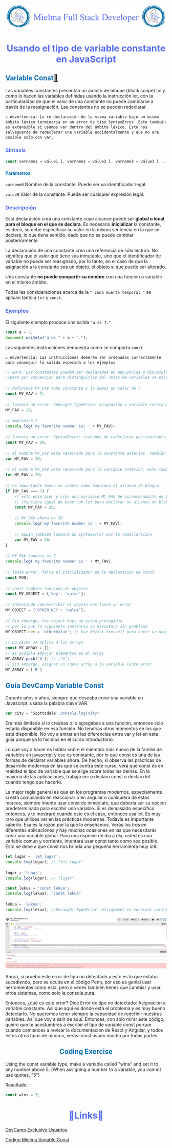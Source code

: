 ![Logo Mielma](image/Logo_Encabezado.png)

# <center><b><font color="#556CEE">Usando el tipo de variable constante en JavaScript</font></b>

## <b><font color="#006cb5">Variable Const[🔗][Variable const]</font></b>
Las variables constantes presentan un ámbito de bloque (block scope) tal y como lo hacen las variables definidas usando la instrucción let, con la particularidad de que el valor de una constante no puede cambiarse a través de la reasignación. Las constantes no se pueden redeclarar.
```
⚠️ Advertencia: La re-declaración de la misma variable bajo un mismo ámbito léxico terminaría en un error de tipo SyntaxError. Esto también es extensible si usamos var dentro del ámbito léxico. Esto nos salvaguarda de redeclarar una variable accidentalmente y que no era posible solo con var.
```
### <font color="#556CEE">Sintaxis</font>
```js
const varname1 = value1 [, varname2 = value2 [, varname3 = value3 [, ... [, varnameN = valueN]]]];
```
#### <font color="#006cb5">Parámetros</font>
`varnameN`
Nombre de la constante. Puede ser un identificador legal.

`valueN`
Valor de la constante. Puede ser cualquier expresión legal.

### <font color="#556CEE">Descripción</font>
Esta declaración crea una constante cuyo alcance puede ser **global o local para el bloque en el que se declara**. Es necesario **inicializar** la constante, es decir, se debe especificar su valor en la misma sentencia en la que se declara, lo que tiene sentido, dado que no se puede cambiar posteriormente.

La declaración de una constante crea una referencia de sólo lectura. No significa que el valor que tiene sea inmutable, sino que el identificador de variable no puede ser reasignado, por lo tanto, en el caso de que la asignación a la constante sea un objeto, el objeto sí que puede ser alterado.

Una constante **no puede compartir su nombre** con una función o variable en el mismo ámbito.

Todas las consideraciones acerca de la `" zona muerta temporal "` se aplican tanto a `let` y `const`.

### <font color="#556CEE">Ejemplos</font>
El siguiente ejemplo produce una salida `"a es 7."`
```js
const a = 7;
document.writeln("a es " + a + ".");
```
Las siguientes instrucciones demuestra como se comporta `const`
```
⚠️ Advertencia: Las instrucciones deberán ser ordenadas correctamente para conseguir la salida esperada a los ejemplos
```
```js
// NOTA: Las constantes pueden ser declaradas en mayusculas o minusculaas,
//pero por convencion para distinguirlas del resto de variables se escribe todo en mayusculas

// definimos MY_FAV como constante y le damos un valor de 7
const MY_FAV = 7;

// lanzara un error: Unkeught TypeError: Asignación a variable constante.
MY_FAV = 20;

// imprimira 7
console.log('my favorite number is: ' + MY_FAV);

// lanzara un error: SyntaxError: tratando de redeclarar una constante. El identificador 'MY_FAV' ya ha sido declarado
const MY_FAV = 20;

// el nombre MY_FAV esta reservado para la constante anterior, también fallara y lanzara un SyntaxError por la redeclaración
var MY_FAV = 20;

// el nombre MY_FAV esta reservado para la variable anterior, esto también lanzara un SyntaxError por la redeclaración
let MY_FAV = 20;

// es importante tener en cuenta como funciona el alcance de bloque
if (MY_FAV === 7) {
    // esto esta bien y crea una variable MY_FAV de alcance/ambito de bloque
    // (funciona igual de bien con let para declarar un alcance de bloque/ambito de variable no-constante)
    const MY_FAV = 20;

    // MY_FAV ahora es 20
    console.log('my favorite number is ' + MY_FAV);

    // aquín también lanzara un SyntaxError por la redeclaración
    var MY_FAV = 20;
}

// MY_FAV todavia es 7
console.log('my favorite number is ' + MY_FAV);

// lanza error, falta el inicializador en la declaracion de const
const FOO;

// const tambien funciona en objetos
const MY_OBJECT = {'key': 'value'};

// Intentando sobrescribir el objeto nos lanza un error
MY_OBJECT = {'OTHER_KEY': 'value'};

// Sin embargo, los object keys no estan protegidas,
// por lo que la siguiente sentencia se ejecutara sin problema
MY_OBJECT.key = 'otherValue'; // Use Object.freeze() para hacer un objeto inmutable

// Lo mismo se aplica a los arrays
const MY_ARRAY = [];
// es posible empujar elementos en el array
MY_ARRAY.push('A'); // ["A"]
// Sin embargo, asignar un nuevo array a la variable lanza error
MY_ARRAY = ['B']
```

## <b><font color="#006cb5">Guía DevCamp Variable Const</font></b>
Durante años y años, siempre que deseaba crear una variable en Javascript, usaba la palabra clave VAR.
```js
var city = ‘Scottsdale';console.log(city)
```
Era más limitado si lo creabas o lo agregabas a una función, entonces solo estaría disponible en esa función. No tendrías otros momentos en los que esté disponible. No voy a entrar en las diferencias entre var y let en esta guía porque ya lo hicimos en el curso introductorio.

Lo que voy a hacer es hablar sobre el miembro más nuevo de la familia de variables en javascript y ese es constante, por lo que const es una de las formas de declarar variables ahora.
De hecho, si observa las prácticas de desarrollo modernas en las que se centra este curso, verá que const es en realidad el tipo de variable que se elige sobre todas las demás. En la mayoría de las aplicaciones, trabajo en: o declaro const o declaro let cuando tengo que hacerlo.

La mejor regla general es que en los programas modernos, especialmente si está compilando en reaccionar o en angular o cualquiera de estos marcos, siempre intente usar const de inmediato, que debería ser su opción predeterminada para escribir una variable. Si es demasiado específico entonces, y te mostraré cuándo este es el caso, entonces usa let.
Es muy raro que utilices var en las prácticas modernas. Todavía es importante saberlo. Esa es la razón por la que lo enseñamos. Verás los tres en diferentes aplicaciones y hay muchas ocasiones en las que necesitarás crear una variable global.
Para una especie de día a día, usted es una variable común y corriente, intentará usar const tanto como sea posible. Esto se debe a que const nos brinda una pequeña herramienta muy útil.
```js
let lugar = 'let lugar';
console.log(lugar); // "let lugar"

lugar = 'lugar';
console.log(lugar); // "lugar"
```
```js
const lekua = 'const lekua';
console.log(lekua); "const lekua"

lekua = 'lekua';
console.log(lekua); //Uncaught TypeError: Assignment to constant variable. //at https://cdpn.io/cpe/boomboom/pen.js?key=pen.js-62c5b7e7-ec00-0325-2ce7-74aec77aa12b:10
```
![Variable Const image][Variable Const image]

Ahora, si pruebo este error de tipo no detectado y esto es lo que estaba sucediendo, pero se oculta en el código Penn, por eso es genial usar herramientas como esta, pero a veces también tienes que cambiar y usar otros sistemas, como solo la consola pura.

Entonces, ¿qué es este error? Dice Error de tipo no detectado: Asignación a variable constante. Así que aquí es donde está el problema y es muy bueno detectarlo. No queremos tener siempre la capacidad de redefinir nuestras variables. Así que voy a salir de aquí. Entonces, con solo mirar este código, quiero que te acostumbres a escribir el tipo de variable const porque cuando comiences a revisar la documentación de React y Angular, y todos estos otros tipos de marcos, verás const usado mucho por todas partes.


## <center><b><font color="#006cb5">Coding Exercise</font></b>
Using the const variable type, make a variable called "wins" and set it to any number above 5. (When assigning a number to a variable, you cannot use quotes, "5")

Resultado:
```js
const wins = 7;
```

# <center><b><font color="#556CEE">🔗Links🔗</font></b>

[DevCamp Exclusivo Usuarios](https://basque.devcamp.com/pt-full-stack-development-javascript-python-react/guide/using-the-const-variable-type-in-javascript)  


[Código Mielma Variable Const](https://codepen.io/ElizabethMaranon/pen/zYQRMJg)

<!-- Ordenar enlaces -->

[Variable Const image]: image/Var_Const_Modern_JS.png
[Variable const]: https://developer.mozilla.org/es/docs/Web/JavaScript/Reference/Statements/const